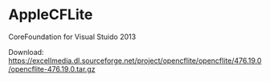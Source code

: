 # **AppleCFLite** 

CoreFoundation for Visual Stuido 2013



Download: https://excellmedia.dl.sourceforge.net/project/opencflite/opencflite/476.19.0/opencflite-476.19.0.tar.gz


